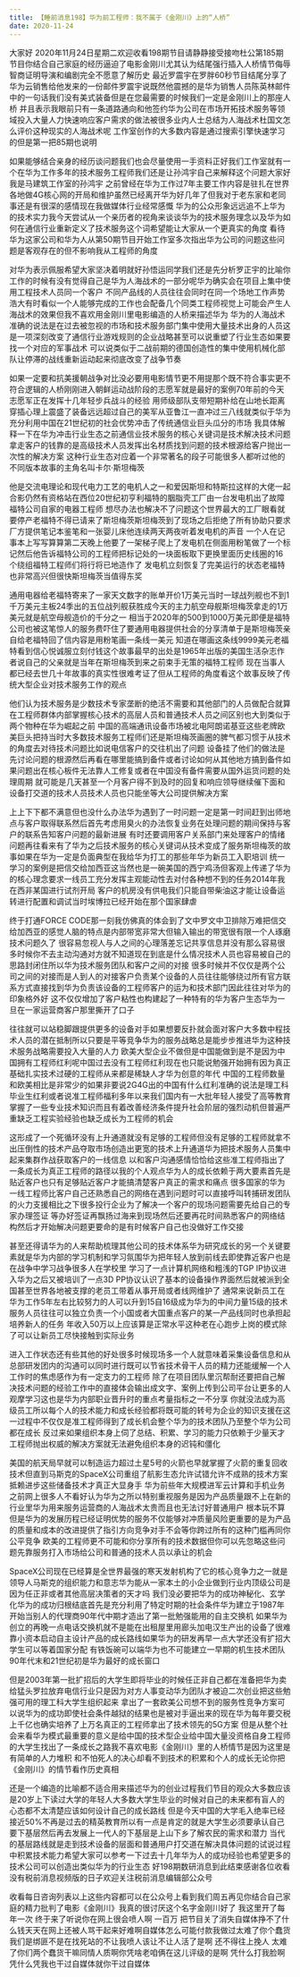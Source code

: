 ```yaml
---
title: 【睡前消息198】华为前工程师：我不属于《金刚川》上的“人桥”
date: 2020-11-24
---
```


大家好 2020年11月24日星期二欢迎收看198期节目请静静接受接吻杜公第185期节目你结合自己家庭的经历逼迫了电影金刚川尤其认为结尾强行插入人桥情节侮辱智商证明导演和编剧完全不愿意了解历史
最近罗震宇在罗胖60秒节目结尾分享了华为云销售给他发来的一份邮件罗震宇说既然他震撼的是华为销售人员陈英林邮件中的一句话我们没有美式装备但是在您最需要的时候我们一定是金刚川上的那座人桥
并且表示我眼前只有一条道路通向和他签约华为公司在市场开拓技术服务等领域投入大量人力快速响应客户需求的做法被很多业内人士总结为人海战术杜国文怎么评价这种现实的人海战术呢
工作室创作的大多数内容是通过搜索引擎快速学习的但是第一把85期也说明

如果能够结合亲身的经历谈问题我们也会尽量使用一手资料正好我们工作室就有一个在华为工作多年的技术服务工程师我们还是让孙鸿宇自己来解释这个问题大家好我是马建筑工作室的孙鸿宇
之前曾经在华为工作过7年主要工作内容是驻扎在世界各地做4G核心网的开局和维护虽然已经离开华为好几年了但我对于老东家和老同事还是有很深的感情现在我做媒体行业经常感慨
华为的公众形象远远追不上华为的技术实力我今天尝试从一个亲历者的视角来谈谈华为的技术服务理念以及华为如何在通信行业重新定义了技术服务这个词希望能让大家从一个更真实的角度
看待华为这家公司和华为人从第50期节目开始工作室多次指出华为公司的问题这些问题是客观存在的但不影响我从工程师的角度

对华为表示佩服希望大家坚决着明就好孙悟运同学我们还是先分析罗正宇的比喻你工作的时候有没有觉得自己是华为人海战术的一部分呢华为确实会在项目上集中使用工程技术人员同一个客户
不同产品线的人员往往会同时在同一个场地工作声势浩大有时看似一个人能够完成的工作也会配备几个同类工程师视觉上可能会产生人海战术的效果但我不喜欢用金刚川里电影编造的人桥来描述华为
华为的人海战术准确的说法是在过去被忽视的市场和技术服务部门集中使用大量技术出身的人员这是一项深刻改变了通信行业游戏规则的企业战略甚至可以说重塑了行业生态如果要找一个对应的军事战术
可以说类似于二战前期的德国创造性的集中使用机械化部队让停滞的战线重新运动起来彻底改变了战争节奏

如果一定要和抗美援朝战争对比没必要用电影情节更不用提那个既不符合事实更不符合逻辑的人桥刚刚进入朝鲜运动战阶段的志愿军就是最好的案例70年前的今天志愿军正在发挥十几年轻步兵战斗的经验
用师级部队支带短期补给在山地长距离穿插心理上震盛了装备远远超过自己的美军从亚鲁江一直冲过三八线就类似于华为充分利用中国在21世纪初的社会优势冲击了传统通信业巨头瓜分的市场
我具体解释一下在华为冲击行业生态之前通信业技术服务的核心关键词是技术解决技术问题拿走客户的钱靠的是高级技术人员发挥出名材质找到问题的技术根源给客户抛出一次性的解决方案
这种行业生态对应着一个非常著名的段子可能很多人都听过他的不同版本故事的主角名叫卡尔·斯坦梅茨

他是交流电理论和现代电力工艺的电机人之一和爱因斯坦和特斯拉这样的大佬一起合影仍然有资格站在西位20世纪初亨利福特的胭脂壳工厂由一台发电机出了故障福特公司自家的电器工程师
想尽办法也解决不了问题这个世界最大的工厂眼看就要停产老福特不得已请来了斯坦梅茨斯坦梅茨到了现场之后拒绝了所有协助只要求厂方提供笔记本鉴笔和一张婴儿床他连续两天两夜听着发电机的声音
一个人在记事本上写写算算第二天晚上他要了一架梯子爬上了发电机在侧面用粉笔做了一个标记然后他告诉福特公司的工程师把标记处的一块面板取下更换里面历史线圈的16个绕组福特工程师们将行将已地造作了
发电机立刻恢复了完美运行的状态老福特也非常高兴但很快斯坦梅茨当值得东奖

通用电器给老福特寄来了一家天文数字的账单开价1万美元当时一球战列舰也不到1千万美元主板24季出的五位战列舰获胜成今天的主力航空母舰斯坦梅茨拿走的1万美元就是航空母舰造价的千分之一
相当于2020年的500到1000万美元即便是福特公司也被这笔惊人的服务费吓住了要通用电器提供社会的分享清单于是斯坦梅茨亲自给老福特回了信内容是用粉笔画一条线一美元
知道在哪画这条线9999美元老福特看到信心悦诚服立刻付钱这个故事最早的出处是1965年出版的美国生活杂志作者说自己的父亲就是当年在斯坦梅茨到来之前束手无策的福特工程师
现在当事人都已经去世几十年故事的真实性很难考证了但从工程师的角度看这个故事反映了传统大型企业对技术服务工作的观点

他们认为技术服务是少数技术专家垄断的绝活不需要和其他部门的人员做配合就算在工程师群体内部掌握核心技术的高层人员和普通技术人员之间区别也大到类似于两个物种在华为崛起之前
中国的高端通讯设备市场被北电阿朗诺基亚这些老牌欧美巨头把持当时大多数技术服务工程师们还是斯坦梅茨画圈的脾气都习惯于从技术的角度去对待技术问题比如说电信客户的交往机出了问题
设备挂了他们的做法是先讨论问题的根源然后再看在哪里能搞到备件或者讨论如何从其他地方搞到备件如果问题出在核心板件无法靠人工修复或者在中国没有备件需要从国外运货问题的处理周期
就可能是几天甚至一个月客户得不到及时的回复和响应领导继续催下面和设备打交道的技术人员技术人员也只能坐等大公司提供解决方案

上上下下都不满意但也没什么办法华为遇到了一时问题一定是第一时间赶到出师地点与客户取得联系然后首先考虑用臭火的办法恢复业务在处理问题的期间保持与客户的联系告知客户问题的最新进展
有时还要调用客户关系部门来处理客户的情绪问题再往看来有了华为之后技术服务的核心关键词从技术变成了服务斯坦梅茨的故事如果在华为一定是负面典型在我给华为打工的那些年华为新员工入职培训
统一学习的案例是把信交给加西亚这当然也是一碗美国的西宁鸡汤但客观上传递了华为的核心理念要求一线员工充分发挥主观能动性去对付各种想不到的任务2014年我在西非某国进行试剂开局
客户的机房没有供电我们只能自带柴油这才能让设备运转进行配置和调试当时埃博拉已经开始在那个国家肆虐

终于打通FORCE CODE那一刻我仿佛真的体会到了文中罗文中卫排除万难把信交给加西亚的感觉人脑的特点是内部带宽非常大但输入输出的带宽很有限一个人琢磨技术问题久了
很容易忽视人与人之间的心理落差忘记共享信息并没有那么容易很多时候你不去主动沟通对方就不知道现在到底是什么情况技术人员也容易被自己的思路封闭住所以华为技术服务团队和客户之间的对接
很多时候并不仅仅是两个公司之间的对接而是人到人的对接客户负责某个设备的人员往往能够绕过所有官方联系方式直接找到华为负责该设备的工程师客户的运为和技术部门因此往往对华为的印象格外好
这不仅仅增加了客户粘性也构建起了一种特有的华为客户生态华为一旦在一家运营商客户那里撕开了口子

往往就可以站稳脚跟提供更多的设备对手如果想要反扑就会面对客户大多数中程技术人员的潜在抵制所以只要是平等竞争华为的服务战略总是能步步推进华为这种技术服务战略需要投入大量的人力
欧美大型企业不做但是中国能做到是不是因为中国拥有工程师红利呢中国过去没有工程师红利现在也只能说勉强开始拥有因为真正基础扎实技术过硬的工程师从来都是稀缺人才华为创意的年代
中国的工程师数量和欧美相比是非常少的如果非要说2G4G出的中国有什么红利准确的说法是理工科毕业生红利或者说准工程师福利多年以来我们国内有一大批年轻人接受了高等教育
掌握了一些专业技术知识而且有着改善经济条件提升社会阶层的强烈动机但普遍严重缺乏工程实验经验也缺乏成长为工程师的机会

这形成了一个死循环没有上升通道就没有足够的工程师但没有足够的工程师就拿不出压倒性的技术产品夺取市场创造出更宽的技术上升通道华为把技术服务人员集中起来集群作战获取客户的一线信息
以和客户沟通感情恰恰给这些准工程师指出了一条成长为真正工程师的路径以我的个人观点华为人的成长依赖于两大要素首先是贴近客户也只有足够贴近客户才能搞清楚客户真正的需求和痛点
很多国家的华为一线工程师比客户自己还熟悉自己的网络在遇到问题时可以直接呼叫转捕研发团队的火力支援相比之下很多投行企业为了解决一个客户的现场问题需要先给自己的专家办理签证
等办好签证再飘扬过海来到现场然后还要再花时间熟悉客户的网络结构然后才开始解决问题更要命的是有时候客户自己也没做好工作交接

甚至还得请华为的人来帮助梳理其他公司的技术体系华为研究成长的另一个关键要素就是华为内部的学习机制和学习氛围华为把年轻人放到前线去即使靠近客户也是在战争中学习战争很多人在学校里
学习了一点计算机网络和粗浅的TGP IP协议进入华为之后又被培训了一点3D PP协议认识了基本的设备操作界面然后就被派到全国甚至世界各地被支撑的老员工带着从事开局或者线网维护了
通常来说新员工在华为工作5年左右比较努力的人可以升到15自16级成为华为的中间力量15级的技术服务人员往往可以独立负责一个小国或者大国重点客户的某一产品线同时也承担起培养新人的任务
年收入50万以上应该算是正常水平这种老在心跑步上岗的模式除了可以让新员工尽快接触到实际业务

进入工作状态还有些其他的好处很多时候现场多一个人就意味着采集设备信息和从总部研发团内的沟通可以同时进行既可以节省技术骨干人员的精力还能缓解一个人工作时的焦虑感作为有一定支力的工程师
除了在项目团队里沉帮耐还要把自己解决技术问题的经验工作中的直接体会输出成文字、案例上传到公司平台让更多的人观摩学习这也是华为内部职业晋升时的重点考量指标之一不分享
你就没法成为高级员工所以每个人的技术能力和成长经验都将既可能的转号为企业的知识支援在这一过程中不仅仅是准工程师得到了成长机会整个华为的技术团队乃至整个华为公司都在成长
反过来如果组织本身上伺了总结、积累、学习的能力只依赖于少量天才工程师抛出权威的解决方案就无法避免组织本身的迟钝和僵化

美国的航天局早就可以制造运力超过土星5号的火箭也早就掌握了火箭的重复回收技术但直到马斯克的SpaceX公司重组了航影生态允许试错允许不成熟的技术方案抵赖进步这些储备技术才真正大显身手
华为前些年大规模进军云计算和手机业务之前网上很多人不看好认为华为之所以特别重视服务是因为产品质量跟不上在新的行业里华为用来服务运营商的人海战术太贵而且也无法讨好普通用户
根本玩不算但是华为的发展历程已经证明优势的服务不仅能够对冲质量风险更重要的是为产品的质量和成本的改进提供了指引方向竞争对手不会等你跨过所有的这种门槛再同你公平竞争
欧美的工程师更不可能和你分享所有的技术数据但你可以先忽略这些问题先靠服务打入市场给公司和普通的技术人员以承让的机会

SpaceX公司现在已经算是全世界最强的寒天发射机构了它的核心竞争力之一就是领导人马斯克的组织能力和意志华为能从一家本土的小企业做到行业内顶级公司是因为任正非或者其他高层决策者的天才吗
我们没必要把华为的成功神秘化、玄学化华为的成功归根结底首先是充分利用了特定时期的社会条件华为建立于1987年开始当别人的代理商90年代中期才造出了第一批勉强能用的自主交换机
如果华为创立的再晚一点电话交换机就不是能在出租屋里用廊头加电汉生产出的设备了很难靠小资本启动自主设计产品的成长路线如果华为的研发再早一点大学还没有扩招大学生可以等着国家分配
有铁饭碗可以端华为也不可能建立一早期的机生技术团队90年代末和21世纪初是华为最好的成长窗口

但是2003年第一批扩招后的大学生即将毕业的时候任正非自己都在准备把华为卖给猛头罗拉放弃电信行业只是因为对方人事变动华为团队才被迫二次创业把这些勉强可用的理工科大学生组织起来
拿出了一套欧美公司想不到的服务性竞争方案可以说华为的成功即使社会条件越狱的结果也是被对手逼出来的现在华为每年要交税上千亿也确实培养了上万名真正的工程师拿出了技术领先的5G方案
但是从整个社会来看华为模式最重要的意义是给中国的技术型企业给中国大量没资格自身工程师的大学生找出了一条成长之路我不喜欢电影《金刚川》里的人桥情节是因为这里是有简单的人力堆积
和不怕死人的决心却看不到技术的积累和个人的成长无论你把《金刚川》的情节看作历史真相

还是一个编造的比喻都不适合用来描述华为的创业过程我们节目的观众大多数应该是20岁上下读过大学的年轻人大多数大学生毕业的时候对自己的未来都有盲人的心态都不太清楚应该如何设计自己的成长路线
但是今天中国的大学毛入绝率已经接近50%不再是过去的精英教育所以有一点是肯定的就是大学生必须要承认自己要下基层然后再去发展上一代人的下基层是上山下乡了解农民的需求和潜力
当代的基层路线就是走到技术设备的层面和普通用户打交道在解决具体问题的试说过程中积累技术能力希望大家可以参考一下过去十几年华为人的成功经验也希望更多的技术公司可以创造出类似华为的行业生态
好198期数研消息到此结束感谢各位收看没有税前消息视频版的日子欢迎关注税前消息编辑部公众号

收看每日咨询列表以上这些内容都可以在公众号上看到我们周五再见你结合自己家庭的精力批判了电影《金刚川》我真的很讨厌这个名字金刚川好了 我这里开了每年一次 终于来了听说你在网上很会喷人啊
一百万 把节目关了消失自媒体挣不了什么钱天天在网上还被人骂干起来好难啊自媒体怎么可能付款我做过太难了你个蠢货我们是绑匪不是在找死站的不让我喷人该让不让人活了是啊 还不得往上挽人
太难了你们两个蠢货干嘛同情人质啊你凭啥老咱俩在这儿评级的是啊 凭什么打我脸啊凭什么凭我也干过自媒体就你干过自媒体